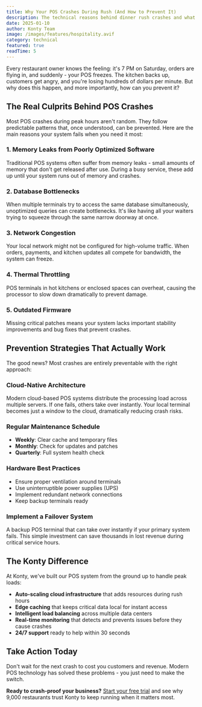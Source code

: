 ```yaml
---
title: Why Your POS Crashes During Rush (And How to Prevent It)
description: The technical reasons behind dinner rush crashes and what you can do to protect your business.
date: 2025-01-10
author: Konty Team
image: /images/features/hospitality.avif
category: technical
featured: true
readTime: 5
---
```


Every restaurant owner knows the feeling: it's 7 PM on Saturday, orders are flying in, and suddenly - your POS freezes. The kitchen backs up, customers get angry, and you're losing hundreds of dollars per minute. But why does this happen, and more importantly, how can you prevent it?

## The Real Culprits Behind POS Crashes

Most POS crashes during peak hours aren't random. They follow predictable patterns that, once understood, can be prevented. Here are the main reasons your system fails when you need it most:

### 1. Memory Leaks from Poorly Optimized Software

Traditional POS systems often suffer from memory leaks - small amounts of memory that don't get released after use. During a busy service, these add up until your system runs out of memory and crashes.

### 2. Database Bottlenecks

When multiple terminals try to access the same database simultaneously, unoptimized queries can create bottlenecks. It's like having all your waiters trying to squeeze through the same narrow doorway at once.

### 3. Network Congestion

Your local network might not be configured for high-volume traffic. When orders, payments, and kitchen updates all compete for bandwidth, the system can freeze.

### 4. Thermal Throttling

POS terminals in hot kitchens or enclosed spaces can overheat, causing the processor to slow down dramatically to prevent damage.

### 5. Outdated Firmware

Missing critical patches means your system lacks important stability improvements and bug fixes that prevent crashes.

## Prevention Strategies That Actually Work

The good news? Most crashes are entirely preventable with the right approach:

### Cloud-Native Architecture

Modern cloud-based POS systems distribute the processing load across multiple servers. If one fails, others take over instantly. Your local terminal becomes just a window to the cloud, dramatically reducing crash risks.

### Regular Maintenance Schedule

- **Weekly**: Clear cache and temporary files
- **Monthly**: Check for updates and patches
- **Quarterly**: Full system health check

### Hardware Best Practices

- Ensure proper ventilation around terminals
- Use uninterruptible power supplies (UPS)
- Implement redundant network connections
- Keep backup terminals ready

### Implement a Failover System

A backup POS terminal that can take over instantly if your primary system fails. This simple investment can save thousands in lost revenue during critical service hours.

## The Konty Difference

At Konty, we've built our POS system from the ground up to handle peak loads:

- **Auto-scaling cloud infrastructure** that adds resources during rush hours
- **Edge caching** that keeps critical data local for instant access
- **Intelligent load balancing** across multiple data centers
- **Real-time monitoring** that detects and prevents issues before they cause crashes
- **24/7 support** ready to help within 30 seconds

## Take Action Today

Don't wait for the next crash to cost you customers and revenue. Modern POS technology has solved these problems - you just need to make the switch.

**Ready to crash-proof your business?** [Start your free trial](/pricing) and see why 9,000 restaurants trust Konty to keep running when it matters most.
